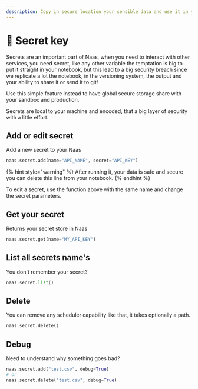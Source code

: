 ```yaml
---
description: Copy in secure location your sensible data and use it in your notebook.
---
```


# 🔑 Secret key

Secrets are an important part of Naas, when you need to interact with other services, you need secret, like any other variable the temptation is big to put it straight in your notebook, but this lead to a big security breach since we replicate a lot the notebook, in the versioning system, the output and your ability to share it or send it to git!  

Use this simple feature instead to have global secure storage share with your sandbox and production.

Secrets are local to your machine and encoded, that a big layer of security with a little effort.

## Add or edit secret

Add a new secret to your Naas

```python
naas.secret.add(name="API_NAME", secret="API_KEY")
```

{% hint style="warning" %}
After running it, your data is safe and secure you can delete this line from your notebook.
{% endhint %}

To edit a secret, use the function above with the same name and change the secret parameters.

## Get your secret

Returns your secret store in Naas

```python
naas.secret.get(name="MY_API_KEY")
```

## List all secrets name's

You don't remember your secret?

```python
naas.secret.list()
```

## Delete

You can remove any scheduler capability like that, it takes optionally a path.

```python
naas.secret.delete()
```

## Debug

Need to understand why something goes bad?

```python
naas.secret.add("test.csv", debug=True)
# or
naas.secret.delete("test.csv", debug=True)
```

